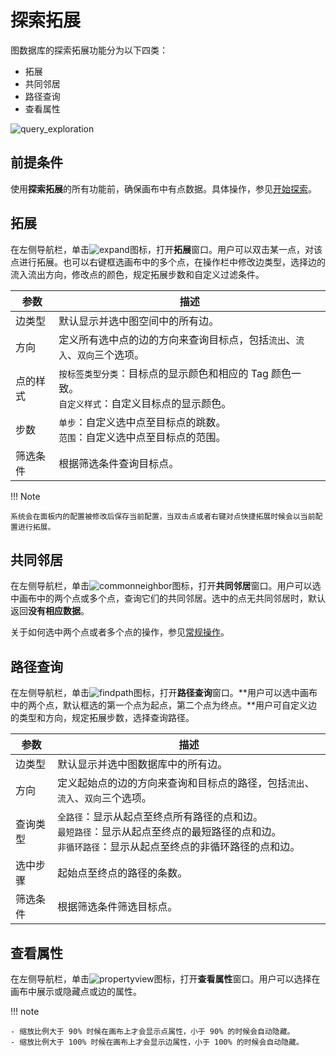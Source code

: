 # 探索拓展

图数据库的探索拓展功能分为以下四类：

- 拓展
- 共同邻居
- 路径查询
- 查看属性

![query_exploration](https://docs-cdn.nebula-graph.com.cn/figures/exploration-query-22-04-06_cn.gif)

## 前提条件

使用**探索拓展**的所有功能前，确保画布中有点数据。具体操作，参见[开始探索](ex-ug-query-exploration.md)。

## 拓展

在左侧导航栏，单击![expand](https://docs-cdn.nebula-graph.com.cn/figures/nav-expand_cn.png)图标，打开**拓展**窗口。用户可以双击某一点，对该点进行拓展。也可以右键框选画布中的多个点，在操作栏中修改边类型，选择边的流入流出方向，修改点的颜色，规定拓展步数和自定义过滤条件。

| 参数     | 描述                                                         |
| -------- | ------------------------------------------------------------ |
| 边类型   | 默认显示并选中图空间中的所有边。                           |
| 方向     | 定义所有选中点的边的方向来查询目标点，包括`流出`、`流入`、`双向`三个选项。 |
| 点的样式 | `按标签类型分类`：目标点的显示颜色和相应的 Tag 颜色一致。<br />`自定义样式`：自定义目标点的显示颜色。 |
| 步数     | `单步`：自定义选中点至目标点的跳数。<br />`范围`：自定义选中点至目标点的范围。 |
| 筛选条件 | 根据筛选条件查询目标点。                                     |

!!! Note

    系统会在面板内的配置被修改后保存当前配置，当双击点或者右键对点快捷拓展时候会以当前配置进行拓展。


## 共同邻居

在左侧导航栏，单击![commonneighbor](https://docs-cdn.nebula-graph.com.cn/figures/nav-commonNeighbor_cn.png)图标，打开**共同邻居**窗口。用户可以选中画布中的两个点或多个点，查询它们的共同邻居。选中的点无共同邻居时，默认返回**没有相应数据**。

关于如何选中两个点或者多个点的操作，参见[常规操作](ex-ug-shortcuts.md)。


## 路径查询

在左侧导航栏，单击![findpath](https://docs-cdn.nebula-graph.com.cn/figures/nav-findPath_cn.png)图标，打开**路径查询**窗口。**用户可以选中画布中的两个点，默认框选的第一个点为起点，第二个点为终点。**用户可自定义边的类型和方向，规定拓展步数，选择查询路径。

| 参数     | 描述                                                         |
| -------- | ------------------------------------------------------------ |
| 边类型   | 默认显示并选中图数据库中的所有边。                           |
| 方向     | 定义起始点的边的方向来查询和目标点的路径，包括`流出`、`流入`、`双向`三个选项。 |
| 查询类型 | `全路径`：显示从起点至终点所有路径的点和边。<br />`最短路径`：显示从起点至终点的最短路径的点和边。<br />`非循环路径`：显示从起点至终点的非循环路径的点和边。 |
| 选中步骤 | 起始点至终点的路径的条数。                                   |
| 筛选条件 | 根据筛选条件筛选目标点。                                     |

## 查看属性

在左侧导航栏，单击![propertyview](https://docs-cdn.nebula-graph.com.cn/figures/nav-propertyView_cn.png)图标，打开**查看属性**窗口。用户可以选择在画布中展示或隐藏点或边的属性。

!!! note

    - 缩放比例大于 90% 时候在画布上才会显示点属性，小于 90% 的时候会自动隐藏。    
    - 缩放比例大于 100% 时候在画布上才会显示边属性，小于 100% 的时候会自动隐藏。
    


